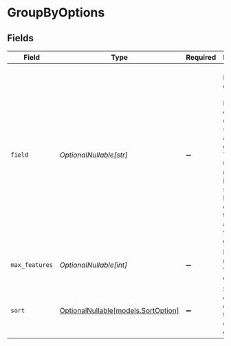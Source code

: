 # GroupByOptions


## Fields

| Field                                                                                                                                                                                                                              | Type                                                                                                                                                                                                                               | Required                                                                                                                                                                                                                           | Description                                                                                                                                                                                                                        | Example                                                                                                                                                                                                                            |
| ---------------------------------------------------------------------------------------------------------------------------------------------------------------------------------------------------------------------------------- | ---------------------------------------------------------------------------------------------------------------------------------------------------------------------------------------------------------------------------------- | ---------------------------------------------------------------------------------------------------------------------------------------------------------------------------------------------------------------------------------- | ---------------------------------------------------------------------------------------------------------------------------------------------------------------------------------------------------------------------------------- | ---------------------------------------------------------------------------------------------------------------------------------------------------------------------------------------------------------------------------------- |
| `field`                                                                                                                                                                                                                            | *OptionalNullable[str]*                                                                                                                                                                                                            | :heavy_minus_sign:                                                                                                                                                                                                                 | <br/>        Field to group by<br/>        <br/>        Note: We currently do not support ad-hoc grouping.<br/>        This means the field must be indexed separately. <br/>        Please contact us to add additional fields for grouping.<br/>         | asset_id                                                                                                                                                                                                                           |
| `max_features`                                                                                                                                                                                                                     | *OptionalNullable[int]*                                                                                                                                                                                                            | :heavy_minus_sign:                                                                                                                                                                                                                 | Maximum number of features to group                                                                                                                                                                                                | 10                                                                                                                                                                                                                                 |
| `sort`                                                                                                                                                                                                                             | [OptionalNullable[models.SortOption]](../models/sortoption.md)                                                                                                                                                                     | :heavy_minus_sign:                                                                                                                                                                                                                 | Sort options for ordering the inside of the groups                                                                                                                                                                                 |                                                                                                                                                                                                                                    |
